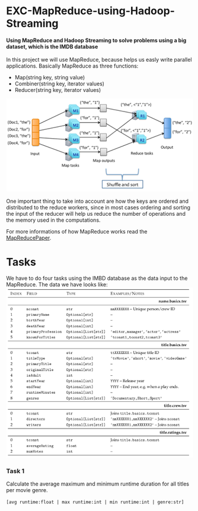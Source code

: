 # EXC-MapReduce-using-Hadoop-Streaming
#### Using MapReduce and Hadoop Streaming to solve problems using a big dataset, which is the IMDB database

In this project we will use MapReduce, because helps us easly write parallel applications. Basically MapReduce as three functions:
  - Map(string key, string value)
  - Combiner(string key, iterator values)
  - Reducer(string key, iterator values)
  
![MapReduce example](https://github.com/pereverges/EXC-MapReduce-using-Hadoop-Streaming/blob/master/MapReduceExample.png)

One important thing to take into account are how the keys are ordered and distributed to the reduce workers, since in most cases ordering and sorting the input of the reducer will help us reduce the number of operations and the memory used in the computations. 

For more informations of how MapReduce works read the [MapReducePaper](https://github.com/pereverges/EXC-MapReduce-using-Hadoop-Streaming/blob/master/MapReducePaper.pdf).

# Tasks

We have to do four tasks using the IMBD database as the data input to the MapReduce. The data we have looks like:
![IMBD data](https://github.com/pereverges/EXC-MapReduce-using-Hadoop-Streaming/blob/master/IMDBdata.png)

### Task 1
Calculate the average maximum and minimum runtime duration for all titles per movie genre.

```[avg runtime:float | max runtime:int | min runtime:int | genre:str]```
